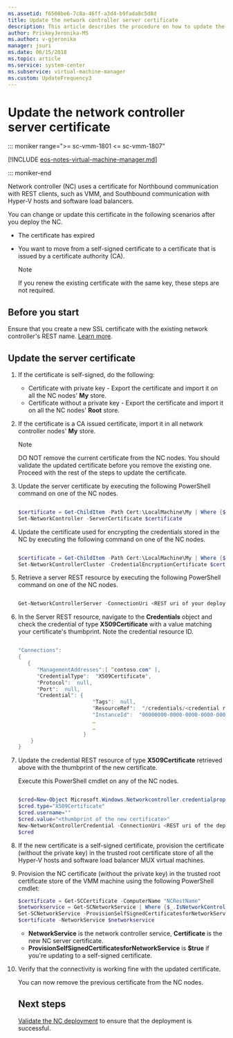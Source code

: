 ```yaml
---
ms.assetid: f6500be6-7c8a-46ff-a3d4-b9fada8c5d8d
title: Update the network controller server certificate
description: This article describes the procedure on how to update the network controller's server certificate.
author: PriskeyJeronika-MS
ms.author: v-gjeronika
manager: jsuri
ms.date: 06/15/2018
ms.topic: article
ms.service: system-center
ms.subservice: virtual-machine-manager
ms.custom: UpdateFrequency3
---
```



# Update the network controller server certificate

::: moniker range=">= sc-vmm-1801 <= sc-vmm-1807"

[!INCLUDE [eos-notes-virtual-machine-manager.md](../includes/eos-notes-virtual-machine-manager.md)]

::: moniker-end

  Network controller (NC) uses a certificate for Northbound communication with REST clients, such as VMM, and Southbound communication with Hyper-V hosts and software load balancers.

  You can change or update this certificate in the following scenarios after you deploy the NC.

- The certificate has expired
- You want to move from a self-signed certificate to a certificate that is issued by a certificate authority (CA).

  > [!NOTE]
  > If you renew the existing certificate with the same key, these steps are not required.

## Before you start

 Ensure that you create a new SSL certificate with the existing network controller's REST name. [Learn more](sdn-controller.md#set-up-the-security-certificates).

## Update the server certificate

1. If the certificate is self-signed, do the following:

   - Certificate with private key - Export the certificate and import it on all the NC nodes' **My** store.
   - Certificate without a private key - Export the certificate and import it on all the NC nodes' **Root** store.

2. If the certificate is a CA issued certificate, import it in all network controller nodes' **My** store.

   > [!NOTE]
   > DO NOT remove the current certificate from the NC nodes. You should validate the updated certificate before you remove the existing one. Proceed with the rest of the steps to update the certificate.

3. Update the server certificate by executing the following PowerShell command on one of the NC nodes.

   ```powershell

   $certificate = Get-ChildItem -Path Cert:\LocalMachine\My | Where {$_.Thumbprint -eq “Thumbprint of new certificate”}
   Set-NetworkController -ServerCertificate $certificate
   ```

4. Update the certificate used for encrypting the credentials stored in the NC by executing the following command on one of the NC nodes.

   ```powershell

   $certificate = Get-ChildItem -Path Cert:\LocalMachine\My | Where {$_.Thumbprint -eq “Thumbprint of new certificate”}
   Set-NetworkControllerCluster -CredentialEncryptionCertificate $certificate
   ```

5. Retrieve a server REST resource by executing the following PowerShell command on one of the NC nodes.

   ```powershell

   Get-NetworkControllerServer -ConnectionUri <REST uri of your deployment>
   ```

6. In the Server REST resource, navigate to the **Credentials** object and check the credential of type **X509Certificate** with a value matching your certificate's thumbprint. Note the credential resource ID.

   ```powershell

   "Connections":
   {
      {
         "ManagementAddresses":[ “contoso.com" ],                  
         "CredentialType":  "X509Certificate",
         "Protocol":  null,
         "Port":  null,
         "Credential": {
                           "Tags":  null,
                           "ResourceRef":  "/credentials/<credential resource Id>,
                           "InstanceId":  "00000000-0000-0000-0000-000000000000",
                           …
                           …
                        }
       }   
   }
   ```

7. Update the credential REST resource of type **X509Certificate** retrieved above with the thumbprint of the new certificate.

   Execute this PowerShell cmdlet on any of the NC nodes.

   ```powershell

   $cred=New-Object Microsoft.Windows.Networkcontroller.credentialproperties
   $cred.type="X509Certificate"
   $cred.username=""
   $cred.value="<thumbprint of the new certificate>"
   New-NetworkControllerCredential -ConnectionUri <REST uri of the deployment> -ResourceId <credential resource Id> -Properties
   $cred
   ```

8. If the new certificate is a self-signed certificate, provision the certificate (without the private key) in the trusted root certificate store of all the Hyper-V hosts and software load balancer MUX virtual machines.

9. Provision the NC certificate (without the private key) in the trusted root certificate store of the VMM machine using the following PowerShell cmdlet:

   ```powershell
   $certificate = Get-SCCertificate -ComputerName "NCRestName"
   $networkservice = Get-SCNetworkService | Where {$_.IsNetworkController -eq $true}
   Set-SCNetworkService -ProvisionSelfSignedCertificatesforNetworkService $true -Certificate
   $certificate -NetworkService $networkservice
   ```
   - **NetworkService** is the network controller service, **Certificate** is the new NC server certificate.
   - **ProvisionSelfSignedCertificatesforNetworkService** is **$true** if you're updating to a self-signed certificate.

10. Verify that the connectivity is working fine with the updated certificate.

    You can now remove the previous certificate from the NC nodes.

    ## Next steps
    [Validate the NC deployment](sdn-controller.md#validate-the-deployment) to ensure that the deployment is successful.
